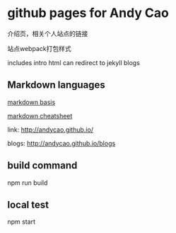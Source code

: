 # github pages for Andy Cao

介绍页，相关个人站点的链接

站点webpack打包样式

includes intro html can redirect to jekyll blogs

## Markdown languages

[markdown basis](https://help.github.com/articles/markdown-basics/)

[markdown cheatsheet](https://github.com/adam-p/markdown-here/wiki/Markdown-Cheatsheet)

link:
http://andycao.github.io/

blogs:
http://andycao.github.io/blogs

## build command

npm run build 

## local test

npm start